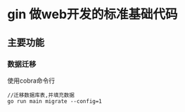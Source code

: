 # gin 做web开发的标准基础代码
## 主要功能
### 数据迁移
使用cobra命令行   

```
//迁移数据库表,并填充数据
go run main migrate --config=1
```

